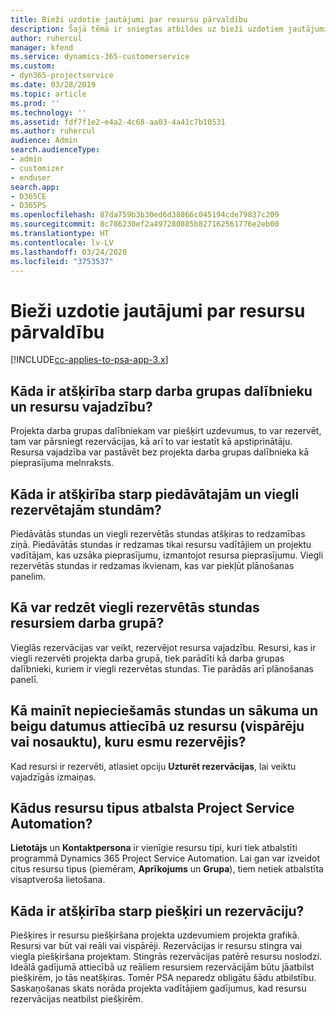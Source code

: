 ```yaml
---
title: Bieži uzdotie jautājumi par resursu pārvaldību
description: Šajā tēmā ir sniegtas atbildes uz bieži uzdotiem jautājumiem par resursu pārvaldību.
author: ruhercul
manager: kfend
ms.service: dynamics-365-customerservice
ms.custom:
- dyn365-projectservice
ms.date: 03/28/2019
ms.topic: article
ms.prod: ''
ms.technology: ''
ms.assetid: fdf7f1e2-e4a2-4c68-aa03-4a41c7b10531
ms.author: ruhercul
audience: Admin
search.audienceType:
- admin
- customizer
- enduser
search.app:
- D365CE
- D365PS
ms.openlocfilehash: 87da759b3b30ed6d38866c045194cde79837c209
ms.sourcegitcommit: 8c786230ef2a497280885b827162561776e2eb00
ms.translationtype: HT
ms.contentlocale: lv-LV
ms.lasthandoff: 03/24/2020
ms.locfileid: "3753537"
---
```

# <a name="resource-management-faq"></a>Bieži uzdotie jautājumi par resursu pārvaldību

[!INCLUDE[cc-applies-to-psa-app-3.x](../includes/cc-applies-to-psa-app-3x.md)]

## <a name="what-is-the-difference-between-a-team-member-and-a-resource-requirement"></a>Kāda ir atšķirība starp darba grupas dalībnieku un resursu vajadzību?

Projekta darba grupas dalībniekam var piešķirt uzdevumus, to var rezervēt, tam var pārsniegt rezervācijas, kā arī to var iestatīt kā apstiprinātāju. Resursa vajadzība var pastāvēt bez projekta darba grupas dalībnieka kā pieprasījuma melnraksts. 

## <a name="what-is-the-difference-between-proposed-and-soft-booked-hours"></a>Kāda ir atšķirība starp piedāvātajām un viegli rezervētajām stundām?

Piedāvātās stundas un viegli rezervētās stundas atšķiras to redzamības ziņā. Piedāvātās stundas ir redzamas tikai resursu vadītājiem un projektu vadītājam, kas uzsāka pieprasījumu, izmantojot resursa pieprasījumu. Viegli rezervētās stundas ir redzamas ikvienam, kas var piekļūt plānošanas panelim.

## <a name="how-can-i-see-the-soft-booked-hours-for-resources-on-a-team"></a>Kā var redzēt viegli rezervētās stundas resursiem darba grupā?

Vieglās rezervācijas var veikt, rezervējot resursa vajadzību. Resursi, kas ir viegli rezervēti projekta darba grupā, tiek parādīti kā darba grupas dalībnieki, kuriem ir viegli rezervētas stundas. Tie parādās arī plānošanas panelī.

## <a name="how-do-i-change-the-required-hours-and-the-start-and-end-dates-for-a-resource-generic-or-named-that-i-booked"></a>Kā mainīt nepieciešamās stundas un sākuma un beigu datumus attiecībā uz resursu (vispārēju vai nosauktu), kuru esmu rezervējis?

Kad resursi ir rezervēti, atlasiet opciju **Uzturēt rezervācijas**, lai veiktu vajadzīgās izmaiņas.

## <a name="what-resources-types-does-project-service-automation-support"></a>Kādus resursu tipus atbalsta Project Service Automation?

**Lietotājs** un **Kontaktpersona** ir vienīgie resursu tipi, kuri tiek atbalstīti programmā Dynamics 365 Project Service Automation. Lai gan var izveidot citus resursu tipus (piemēram, **Aprīkojums** un **Grupa**), tiem netiek atbalstīta visaptveroša lietošana.

## <a name="what-is-the-difference-between-an-assignment-and-a-booking"></a>Kāda ir atšķirība starp piešķiri un rezervāciju?

Piešķires ir resursu piešķiršana projekta uzdevumiem projekta grafikā. Resursi var būt vai reāli vai vispārēji. Rezervācijas ir resursu stingra vai viegla piešķiršana projektam. Stingrās rezervācijas patērē resursu noslodzi. Ideālā gadījumā attiecībā uz reāliem resursiem rezervācijām būtu jāatbilst piešķirēm, jo tās neatšķiras. Tomēr PSA neparedz obligātu šādu atbilstību. Saskaņošanas skats norāda projekta vadītājiem gadījumus, kad resursu rezervācijas neatbilst piešķirēm.
